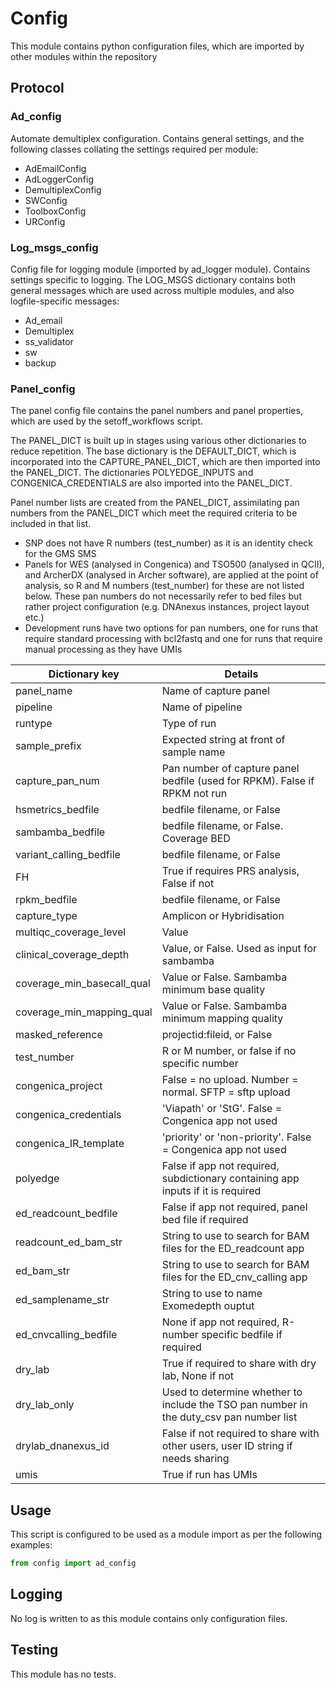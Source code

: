 # Config

This module contains python configuration files, which are imported by other modules within the repository

## Protocol

### Ad_config

Automate demultiplex configuration. Contains general settings, and the following classes collating the settings required per module:

- AdEmailConfig
- AdLoggerConfig
- DemultiplexConfig
- SWConfig
- ToolboxConfig
- URConfig

### Log_msgs_config

Config file for logging module (imported by ad_logger module). Contains settings specific to logging. The LOG_MSGS dictionary contains both general messages which are used across multiple modules, and also logfile-specific messages:
- Ad_email
- Demultiplex
- ss_validator
- sw
- backup

### Panel_config

The panel config file contains the panel numbers and panel properties, which are used by the setoff_workflows script.

The PANEL_DICT is built up in stages using various other dictionaries to reduce repetition. The base dictionary is the DEFAULT_DICT, which is incorporated into the CAPTURE_PANEL_DICT, which are then imported into the PANEL_DICT. The dictionaries POLYEDGE_INPUTS and CONGENICA_CREDENTIALS are also imported into the PANEL_DICT.

Panel number lists are created from the PANEL_DICT, assimilating pan numbers from the PANEL_DICT which meet the required criteria to be included in that list.

- SNP does not have R numbers (test_number) as it is an identity check for the GMS SMS
- Panels for WES (analysed in Congenica) and TSO500 (analysed in QCII), and ArcherDX (analysed in Archer software), are applied at the point of analysis, so R and M numbers (test_number) for these are not listed below. These pan numbers do not necessarily refer to bed files but rather project configuration (e.g. DNAnexus instances, project layout etc.)
- Development runs have two options for pan numbers, one for runs that require standard processing with bcl2fastq and one for runs that require manual processing as they have UMIs

| Dictionary key | Details |
|----------------|----------|
| panel_name    | Name of capture panel |
| pipeline   |  Name of pipeline |
| runtype  | Type of run |
| sample_prefix | Expected string at front of sample name |
| capture_pan_num | Pan number of capture panel bedfile (used for RPKM). False if RPKM not run |
| hsmetrics_bedfile | bedfile filename, or False |
| sambamba_bedfile | bedfile filename, or False. Coverage BED |
| variant_calling_bedfile | bedfile filename, or False |
| FH  | True if requires PRS analysis, False if not |
| rpkm_bedfile | bedfile filename, or False |
| capture_type | Amplicon or Hybridisation |
| multiqc_coverage_level | Value |
| clinical_coverage_depth | Value, or False. Used as input for sambamba |
| coverage_min_basecall_qual | Value or False. Sambamba minimum base quality |
| coverage_min_mapping_qual | Value or False. Sambamba minimum mapping quality |
| masked_reference | projectid:fileid, or False |
| test_number | R or M number, or false if no specific number |
| congenica_project | False = no upload. Number = normal. SFTP = sftp upload |
| congenica_credentials | 'Viapath' or 'StG'. False = Congenica app not used |
| congenica_IR_template | 'priority' or 'non-priority'. False = Congenica app not used |
| polyedge | False if app not required, subdictionary containing app inputs if it is required |
| ed_readcount_bedfile | False if app not required, panel bed file if required |
| readcount_ed_bam_str | String to use to search for BAM files for the ED_readcount app
| ed_bam_str | String to use to search for BAM files for the ED_cnv_calling app
| ed_samplename_str | String to use to name Exomedepth ouptut
| ed_cnvcalling_bedfile | None if app not required, R-number specific bedfile if required |
| dry_lab | True if required to share with dry lab, None if not |
| dry_lab_only | Used to determine whether to include the TSO pan number in the duty_csv pan number list |
| drylab_dnanexus_id | False if not required to share with other users, user ID string if needs sharing |
| umis  | True if run has UMIs |

## Usage

This script is configured to be used as a module import as per the following examples:
```python
from config import ad_config
```

## Logging

No log is written to as this module contains only configuration files.

## Testing

This module has no tests.
